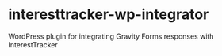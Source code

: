 # interesttracker-wp-integrator
WordPress plugin for integrating Gravity Forms responses with InterestTracker
